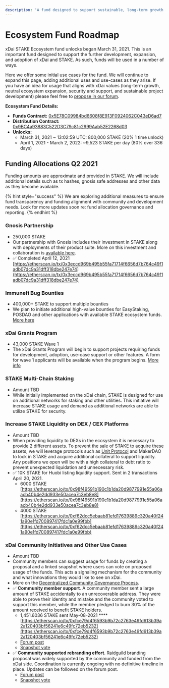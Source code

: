 ```yaml
---
description: 'A fund designed to support sustainable, long-term growth of the xDai chain'
---
```


# Ecosystem Fund Roadmap

xDai STAKE Ecosystem fund unlocks began March 31, 2021. This is an important fund designed to support the further development, expansion, and adoption of xDai and STAKE. As such, funds will be used in a number of ways. 

Here we offer some initial use cases for the fund. We will continue to expand this page, adding additional uses and use-cases as they arise. If you have an idea for usage that aligns with xDai values \(long-term growth, neutral ecosystem expansion, security and support, and sustainable project development\) please feel free to [propose in our forum](https://forum.poa.network/c/xdai-chain/xdai-proposals/43).

**Ecosystem Fund Details:**

* **Funds Contract:** [0x5E78C09984bd6608f8E913F0924062C043eD6ad7](https://etherscan.io/address/0x5E78C09984bd6608f8E913F0924062C043eD6ad7)
* **Distribution Contract:** [0x9BC4a93883C522D3C79c81c2999Aab52E2268d03](https://etherscan.io/address/0x9bc4a93883c522d3c79c81c2999aab52e2268d03)
* **Unlocks:**
  * March 31, 2021 ~ 13:02:59 UTC: 800,000 STAKE \(20% 1 time unlock\)
  * April 1, 2021 - March 2, 2022: ~9,523 STAKE per day \(80% over 336 days\)

## Funding Allocations Q2 2021

Funding amounts are approximate and provided in STAKE. We will include additional details such as tx hashes, gnosis safe addresses and other data as they become available.

{% hint style="success" %}
We are exploring additional measures to ensure fund transparency and funding alignment with community and development needs. Look for more updates soon re: fund allocation governance and reporting.
{% endhint %}

### Gnosis Partnership

* 250,000 STAKE
* Our partnership with Gnosis includes their investment in STAKE along with deployments of their product suite. More on this investment and collaboration is [available here](https://blog.gnosis.pm/gnosis-protocol-and-xdai-partnership-1de0e48fb14b).
* ✅ Completed April 12, 2021 [https://etherscan.io/tx/0x3eccd969b495b55fa71714f6656d7b764c49f1adb07dc9a31dff318dbe247e74](https://etherscan.io/tx/0x3eccd969b495b55fa71714f6656d7b764c49f1adb07dc9a31dff318dbe247e74)

### Immunefi Bug Bounties

* 400,000+ STAKE to support multiple bounties
* We plan to initiate additional high-value bounties for EasyStaking, POSDAO and other applications with available STAKE ecosystem funds. [More here](../../for-developers/immunefi-bug-bounty.md)

### xDai Grants Program

* 43,000 STAKE Wave 1
* The xDai Grants Program will begin to support projects requiring funds for development, adoption, use-case support or other features. A form for wave 1 applicants will be available when the program begins. [More info](../../for-developers/grants/)

### STAKE Multi-Chain Staking 

* Amount TBD
* While initially implemented on the xDai chain, STAKE is designed for use on  additional networks for staking and other utilities. This initiative will increase STAKE usage and demand as additional networks are able to utilize STAKE for security.

### Increase STAKE Liquidity on DEX / CEX Platforms

* Amount TBD
* When providing liquidity to DEXs in the ecosystem it is necessary to provide 2 different assets. To prevent the sale of STAKE to acquire these assets, we will leverage protocols such as [Unit Protocol](https://unit.xyz/) and MakerDAO to lock in STAKE and acquire additional collateral to support liquidity. Any positions we open will be with a high collateral to debt ratio to prevent unexpected liquidation and unnecessary risk. 
* ✅ 10K STAKE for Huobi listing liquidity support. Sent in 2 transactions April 20, 2021.
  * 6000 STAKE [https://etherscan.io/tx/0x98f49591b190c1b1da20d9877991e55a06aacb40b4e2dd933e50acea7c3eb8e8](https://etherscan.io/tx/0x98f49591b190c1b1da20d9877991e55a06aacb40b4e2dd933e50acea7c3eb8e8)
  * 4000 STAKE [https://etherscan.io/tx/0xf62dcc5ebaab81efd17639889c320a40f241a90e1fd700897417fdc1a0e99fbb](https://etherscan.io/tx/0xf62dcc5ebaab81efd17639889c320a40f241a90e1fd700897417fdc1a0e99fbb)

### xDai Community Initiatives and Other Use Cases

* Amount TBD
* Community members can suggest usage for funds by creating a proposal and a linked snapshot where users can vote on proposed usage of the funds. This acts a signaling mechanism for the community and what innovations they would like to see on xDai. 
* More on the [Decentralized Community Governance Process](../../for-users/governance/).
* ✅  **Community member support**.  A community member sent a large amount of STAKE accidentally to an unrecoverable address. They were able to prove their identity and mistake and the community voted to support this member, while the member pledged to burn 30% of the amount received to benefit STAKE holders.
  * 1,451.6036 STAKE sent May-08-2021 ****[https://etherscan.io/tx/0xfce79d4f6593b9b72c2763e49fd613b39a2a120403bf56241e6c49fc72eb5232](https://etherscan.io/tx/0xfce79d4f6593b9b72c2763e49fd613b39a2a120403bf56241e6c49fc72eb5232)
  * [Forum post](https://forum.poa.network/t/community-charity/5606)
  * [Snapshot vote](https://snapshot.org/#/xdaistake.eth/proposal/Qmcay3QJYEMwiX3jyfmqRWpn5XcTDvkfeRGzXhS1rGXNc5)
* ✅  **Community supported rebranding effort**. Raidguild branding proposal was widely supported by the community and funded from the xDai side. Coordination is currently ongoing with no definitive timeline in place. Updates can be followed on the forum post.
  * [Forum post](https://forum.poa.network/t/funding-proposal-xdai-rebrand/5351)
  * [Snapshot vote](https://snapshot.org/#/xdaistake.eth/proposal/QmcLWUoDzQeFtA7Emzjdt8ReaZHKza7T3sKKWrw3hK2emC)





